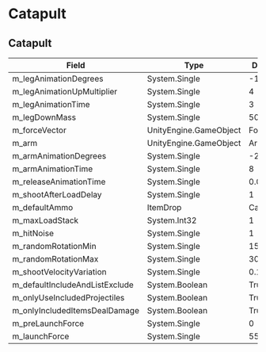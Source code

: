 # Catapult

## Catapult

|Field|Type|Default Value|
|-----|----|-------------|
|m_legAnimationDegrees|System.Single|-115|
|m_legAnimationUpMultiplier|System.Single|4|
|m_legAnimationTime|System.Single|3|
|m_legDownMass|System.Single|500|
|m_forceVector|UnityEngine.GameObject|ForceVector|
|m_arm|UnityEngine.GameObject|Arm|
|m_armAnimationDegrees|System.Single|-230|
|m_armAnimationTime|System.Single|8|
|m_releaseAnimationTime|System.Single|0.05|
|m_shootAfterLoadDelay|System.Single|1|
|m_defaultAmmo|ItemDrop|Catapult_ammo|
|m_maxLoadStack|System.Int32|1|
|m_hitNoise|System.Single|1|
|m_randomRotationMin|System.Single|150|
|m_randomRotationMax|System.Single|300|
|m_shootVelocityVariation|System.Single|0.1|
|m_defaultIncludeAndListExclude|System.Boolean|True|
|m_onlyUseIncludedProjectiles|System.Boolean|True|
|m_onlyIncludedItemsDealDamage|System.Boolean|True|
|m_preLaunchForce|System.Single|0|
|m_launchForce|System.Single|55|

